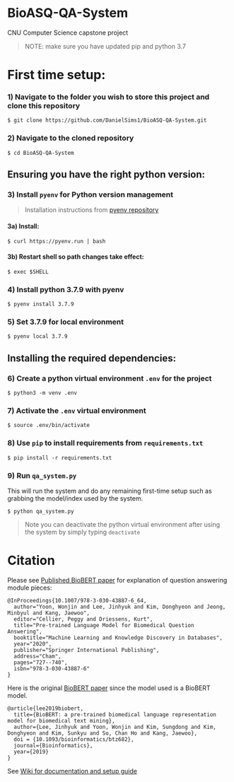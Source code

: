 # BioASQ-QA-System
CNU Computer Science capstone project

> NOTE: make sure you have updated pip and python 3.7



# First time setup:
### 1) Navigate to the folder you wish to store this project and clone this repository
```
$ git clone https://github.com/DanielSims1/BioASQ-QA-System.git
```
### 2) Navigate to the cloned repository
```
$ cd BioASQ-QA-System
``` 

## Ensuring you have the right python version:
### 3) Install `pyenv` for Python version management
  >Installation instructions from [pyenv repository](https://github.com/pyenv/pyenv-installer)
  
  #### 3a) Install: 
  ```
  $ curl https://pyenv.run | bash
  ```
  #### 3b) Restart shell so path changes take effect:
  ```
  $ exec $SHELL
  ```

  ### 4) Install python 3.7.9 with pyenv
  ```
  $ pyenv install 3.7.9
  ```

  ### 5) Set 3.7.9 for local environment
  ```
  $ pyenv local 3.7.9
  ```

  ## Installing the required dependencies:

  ### 6) Create a python virtual environment `.env` for the project
  ```
  $ python3 -m venv .env
  ```
  ### 7) Activate the `.env` virtual environment
  ```
  $ source .env/bin/activate
  ```
### 8) Use `pip` to install requirements from `requirements.txt`
```
$ pip install -r requirements.txt
```

### 9) Run `qa_system.py`
This will run the system and do any remaining first-time setup such as grabbing the model/index used by the system.
```
$ python qa_system.py
```

> Note you can deactivate the python virtual environment after using the system by simply typing `deactivate`

# Citation
  Please see [Published BioBERT paper](https://link.springer.com/chapter/10.1007/978-3-030-43887-6_64) for explanation of question answering module pieces: 
```
@InProceedings{10.1007/978-3-030-43887-6_64,
  author="Yoon, Wonjin and Lee, Jinhyuk and Kim, Donghyeon and Jeong, Minbyul and Kang, Jaewoo",
  editor="Cellier, Peggy and Driessens, Kurt",
  title="Pre-trained Language Model for Biomedical Question Answering",
  booktitle="Machine Learning and Knowledge Discovery in Databases",
  year="2020",
  publisher="Springer International Publishing",
  address="Cham",
  pages="727--740",
  isbn="978-3-030-43887-6"
}
```

Here is the original [BioBERT paper](http://dx.doi.org/10.1093/bioinformatics/btz682) since the model used is a BioBERT model.
```
@article{lee2019biobert,
  title={BioBERT: a pre-trained biomedical language representation model for biomedical text mining},
  author={Lee, Jinhyuk and Yoon, Wonjin and Kim, Sungdong and Kim, Donghyeon and Kim, Sunkyu and So, Chan Ho and Kang, Jaewoo},
  doi = {10.1093/bioinformatics/btz682}, 
  journal={Bioinformatics},
  year={2019}
}
```
See [Wiki for documentation and setup guide](https://github.com/DanielSims1/BioASQ-QA-System/wiki)
